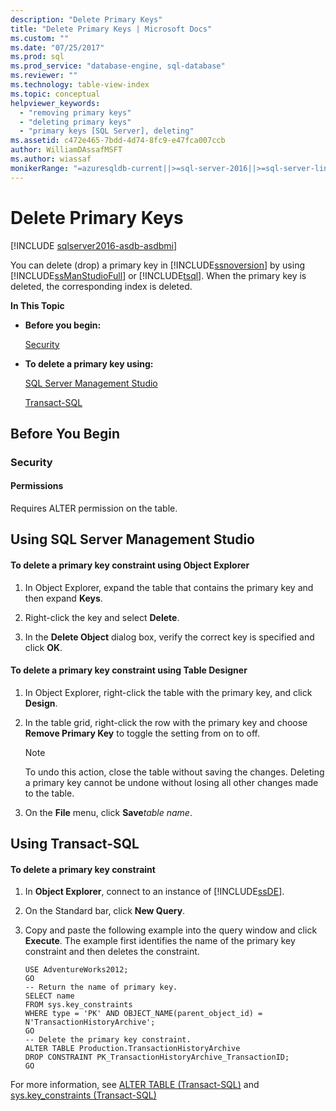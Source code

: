 ```yaml
---
description: "Delete Primary Keys"
title: "Delete Primary Keys | Microsoft Docs"
ms.custom: ""
ms.date: "07/25/2017"
ms.prod: sql
ms.prod_service: "database-engine, sql-database"
ms.reviewer: ""
ms.technology: table-view-index
ms.topic: conceptual
helpviewer_keywords: 
  - "removing primary keys"
  - "deleting primary keys"
  - "primary keys [SQL Server], deleting"
ms.assetid: c472e465-7bdd-4d74-8fc9-e47fca007ccb
author: WilliamDAssafMSFT
ms.author: wiassaf
monikerRange: "=azuresqldb-current||>=sql-server-2016||>=sql-server-linux-2017||=azuresqldb-mi-current"
---
```

# Delete Primary Keys

[!INCLUDE [sqlserver2016-asdb-asdbmi](../../includes/applies-to-version/sqlserver2016-asdb-asdbmi.md)]

  You can delete (drop) a primary key in [!INCLUDE[ssnoversion](../../includes/ssnoversion-md.md)] by using [!INCLUDE[ssManStudioFull](../../includes/ssmanstudiofull-md.md)] or [!INCLUDE[tsql](../../includes/tsql-md.md)]. When the primary key is deleted, the corresponding index is deleted.  
  
 **In This Topic**  
  
-   **Before you begin:**  
  
     [Security](#Security)  
  
-   **To delete a primary key using:**  
  
     [SQL Server Management Studio](#SSMSProcedure)  
  
     [Transact-SQL](#TsqlProcedure)  
  
##  <a name="BeforeYouBegin"></a> Before You Begin  
  
###  <a name="Security"></a> Security  
  
####  <a name="Permissions"></a> Permissions  
 Requires ALTER permission on the table.  
  
##  <a name="SSMSProcedure"></a> Using SQL Server Management Studio  
  
#### To delete a primary key constraint using Object Explorer  
  
1.  In Object Explorer, expand the table that contains the primary key and then expand **Keys**.  
  
2.  Right-click the key and select **Delete**.  
  
3.  In the **Delete Object** dialog box, verify the correct key is specified and click **OK**.  
  
#### To delete a primary key constraint using Table Designer  
  
1.  In Object Explorer, right-click the table with the primary key, and click **Design**.  
  
2.  In the table grid, right-click the row with the primary key and choose **Remove Primary Key** to toggle the setting from on to off.  
  
    > [!NOTE]  
    >  To undo this action, close the table without saving the changes. Deleting a primary key cannot be undone without losing all other changes made to the table.  
  
3.  On the **File** menu, click **Save**_table name_.  
  
##  <a name="TsqlProcedure"></a> Using Transact-SQL  
  
#### To delete a primary key constraint  
  
1.  In **Object Explorer**, connect to an instance of [!INCLUDE[ssDE](../../includes/ssde-md.md)].  
  
2.  On the Standard bar, click **New Query**.  
  
3.  Copy and paste the following example into the query window and click **Execute**. The example first identifies the name of the primary key constraint and then deletes the constraint.  
  
    ```  
    USE AdventureWorks2012;  
    GO  
    -- Return the name of primary key.  
    SELECT name  
    FROM sys.key_constraints  
    WHERE type = 'PK' AND OBJECT_NAME(parent_object_id) = N'TransactionHistoryArchive';  
    GO  
    -- Delete the primary key constraint.  
    ALTER TABLE Production.TransactionHistoryArchive  
    DROP CONSTRAINT PK_TransactionHistoryArchive_TransactionID;   
    GO  
    ```  
  
 For more information, see [ALTER TABLE &#40;Transact-SQL&#41;](../../t-sql/statements/alter-table-transact-sql.md) and [sys.key_constraints &#40;Transact-SQL&#41;](../../relational-databases/system-catalog-views/sys-key-constraints-transact-sql.md)  
  
###  <a name="TsqlExample"></a>  

